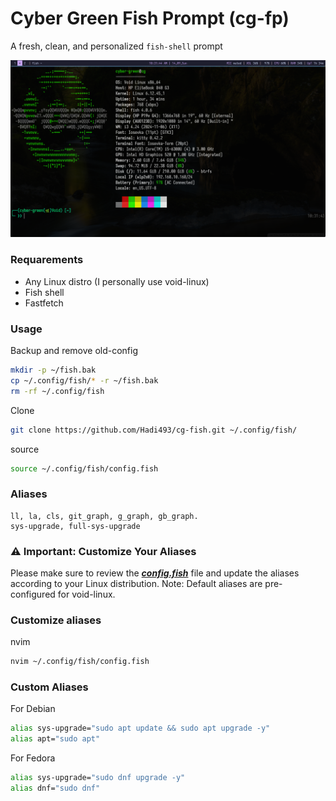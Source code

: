 # **Cyber Green Fish Prompt** **(cg-fp)**
A fresh, clean, and personalized `fish-shell` prompt

![Cyber Green Fish Prompt](./screenshots/void-fish-config.png)

### Requarements
- Any Linux distro (I personally use void-linux)
- Fish shell 
- Fastfetch

### Usage
Backup and remove old-config

```bash
mkdir -p ~/fish.bak
cp ~/.config/fish/* -r ~/fish.bak
rm -rf ~/.config/fish
```

Clone
```bash
git clone https://github.com/Hadi493/cg-fish.git ~/.config/fish/
```

source
```bash
source ~/.config/fish/config.fish
```

### Aliases 
```
ll, la, cls, git_graph, g_graph, gb_graph.
sys-upgrade, full-sys-upgrade
```

### ⚠️ Important: Customize Your Aliases
Please make sure to review the ***[config.fish](./config.fish)*** file and update the aliases according to your Linux distribution.
Note: Default aliases are pre-configured for void-linux.


### Customize aliases
nvim
```bash
nvim ~/.config/fish/config.fish
```


### Custom Aliases
For Debian

```bash
alias sys-upgrade="sudo apt update && sudo apt upgrade -y"
alias apt="sudo apt"
```

For Fedora
```bash
alias sys-upgrade="sudo dnf upgrade -y"
alias dnf="sudo dnf"
```
